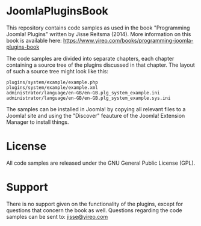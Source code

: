JoomlaPluginsBook
=================

This repository contains code samples as used in the book "Programming Joomla! Plugins"
written by Jisse Reitsma (2014). More information on this book is available here:
https://www.yireo.com/books/programming-joomla-plugins-book

The code samples are divided into separate chapters, each chapter containing a source tree
of the plugins discussed in that chapter. The layout of such a source tree might look like this:

    plugins/system/example/example.php
    plugins/system/example/example.xml
    administrator/language/en-GB/en-GB.plg_system_example.ini
    administrator/language/en-GB/en-GB.plg_system_example.sys.ini

The samples can be installed in Joomla! by copying all relevant files to a Joomla! site
and using the "Discover" feauture of the Joomla! Extension Manager to install things.

License
=======
All code samples are released under the GNU General Public License (GPL).

Support
=======
There is no support given on the functionality of the plugins, except for questions that concern the
book as well. Questions regarding the code samples can be sent to: jisse@yireo.com

